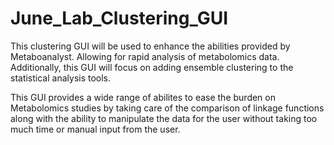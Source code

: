 # June_Lab_Clustering_GUI
This clustering GUI will be used to enhance the abilities provided by Metaboanalyst. Allowing for rapid analysis of metabolomics data. 
Additionally, this GUI will focus on adding ensemble clustering to the statistical analysis tools. 



This GUI provides a wide range of abilites to ease the burden on Metabolomics studies by taking care of the comparison of linkage functions along with the ability to
manipulate the data for the user without taking too much time or manual input from the user. 
